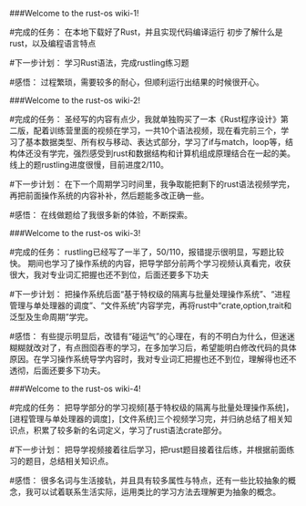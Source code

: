 ###Welcome to the rust-os wiki-1!

#完成的任务：
在本地下载好了Rust，并且实现代码编译运行
初步了解什么是rust，以及编程语言特点

#下一步计划：
学习Rust语法，完成rustling练习题

#感悟：
过程繁琐，需要较多的耐心，但顺利运行出结果的时候很开心。

###Welcome to the rust-os wiki-2!

#完成的任务：
圣经写的内容有点少，我就单独购买了一本《Rust程序设计》第二版，配着训练营里面的视频在学习，一共10个语法视频，现在看完前三个，学习了基本数据类型、所有权与移动、表达式部分，学习了if与match，loop等，结构体还没有学完，强烈感受到rust和数据结构和计算机组成原理结合在一起的美。
线上的题rustling进度很慢，目前进度2/110。

#下一步计划：
在下一个周期学习时间里，我争取能把剩下的rust语法视频学完，再把前面操作系统的内容补补，然后题能多改正确一些。

#感悟：
在线做题给了我很多新的体验，不断探索。

###Welcome to the rust-os wiki-3!

#完成的任务：
rustling已经写了一半了，50/110，报错提示很明显，写题比较快。
期间也学习了操作系统的内容，把导学部分前两个学习视频认真看完，收获很大，我对专业词汇把握也还不到位，后面还要多下功夫

#下一步计划：
把操作系统后面“基于特权级的隔离与批量处理操作系统”、“进程管理与单处理器的调度”、“文件系统”内容学完，再将rust中“crate,option,trait和泛型及生命周期”学完。

#感悟：
有些提示明显后，改错有“碰运气”的心理在，有的不明白为什么，但迷迷糊糊就改对了，有点囫囵吞枣的学习，在多加学习后，希望能明白修改代码的具体原因。在学习操作系统导学内容时，我对专业词汇把握也还不到位，理解得也还不透彻，后面还要多下功夫。

###Welcome to the rust-os wiki-4!

#完成的任务：
把导学部分的学习视频[基于特权级的隔离与批量处理操作系统]，[进程管理与单处理器的调度]，[文件系统]三个视频学习完，并归纳总结了相关知识点，积累了较多新的名词定义，学习了rust语法crate部分。

#下一步计划：
把导学视频接着往后学习，把rust题目接着往后练，并根据前面练习的题目，总结相关知识点。

#感悟：
很多名词与生活接轨，并且具有较多属性与特点，还有一些比较抽象的概念，我可以试着联系生活实际，运用类比的学习方法去理解更为抽象的概念。
